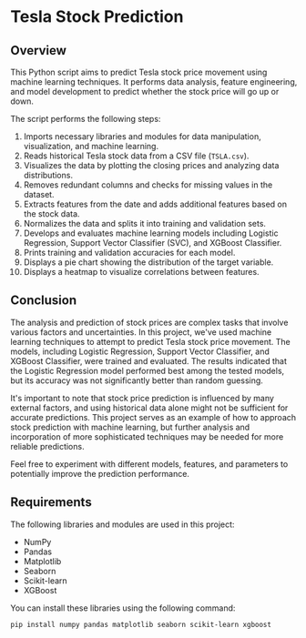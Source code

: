 # Tesla Stock Prediction

## Overview

This Python script aims to predict Tesla stock price movement using machine learning techniques. It performs data analysis, feature engineering, and model development to predict whether the stock price will go up or down.

The script performs the following steps:

1. Imports necessary libraries and modules for data manipulation, visualization, and machine learning.
2. Reads historical Tesla stock data from a CSV file (`TSLA.csv`).
3. Visualizes the data by plotting the closing prices and analyzing data distributions.
4. Removes redundant columns and checks for missing values in the dataset.
5. Extracts features from the date and adds additional features based on the stock data.
6. Normalizes the data and splits it into training and validation sets.
7. Develops and evaluates machine learning models including Logistic Regression, Support Vector Classifier (SVC), and XGBoost Classifier.
8. Prints training and validation accuracies for each model.
9. Displays a pie chart showing the distribution of the target variable.
10. Displays a heatmap to visualize correlations between features.

## Conclusion

The analysis and prediction of stock prices are complex tasks that involve various factors and uncertainties. In this project, we've used machine learning techniques to attempt to predict Tesla stock price movement. The models, including Logistic Regression, Support Vector Classifier, and XGBoost Classifier, were trained and evaluated. The results indicated that the Logistic Regression model performed best among the tested models, but its accuracy was not significantly better than random guessing.

It's important to note that stock price prediction is influenced by many external factors, and using historical data alone might not be sufficient for accurate predictions. This project serves as an example of how to approach stock prediction with machine learning, but further analysis and incorporation of more sophisticated techniques may be needed for more reliable predictions.

Feel free to experiment with different models, features, and parameters to potentially improve the prediction performance.

## Requirements

The following libraries and modules are used in this project:

- NumPy
- Pandas
- Matplotlib
- Seaborn
- Scikit-learn
- XGBoost

You can install these libraries using the following command:

```bash
pip install numpy pandas matplotlib seaborn scikit-learn xgboost
